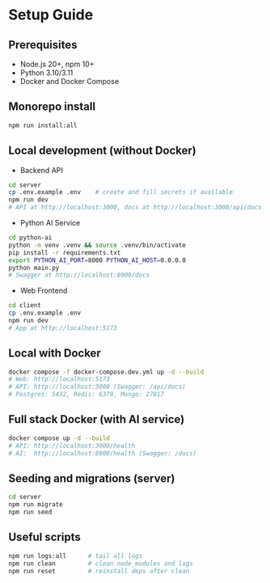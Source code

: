 # Setup Guide

## Prerequisites
- Node.js 20+, npm 10+
- Python 3.10/3.11
- Docker and Docker Compose

## Monorepo install
```bash
npm run install:all
```

## Local development (without Docker)
- Backend API
```bash
cd server
cp .env.example .env    # create and fill secrets if available
npm run dev
# API at http://localhost:3000, docs at http://localhost:3000/api/docs
```

- Python AI Service
```bash
cd python-ai
python -m venv .venv && source .venv/bin/activate
pip install -r requirements.txt
export PYTHON_AI_PORT=8000 PYTHON_AI_HOST=0.0.0.0
python main.py
# Swagger at http://localhost:8000/docs
```

- Web Frontend
```bash
cd client
cp .env.example .env
npm run dev
# App at http://localhost:5173
```

## Local with Docker
```bash
docker compose -f docker-compose.dev.yml up -d --build
# Web: http://localhost:5173
# API: http://localhost:3000 (Swagger: /api/docs)
# Postgres: 5432, Redis: 6379, Mongo: 27017
```

## Full stack Docker (with AI service)
```bash
docker compose up -d --build
# API: http://localhost:3000/health
# AI:  http://localhost:8000/health (Swagger: /docs)
```

## Seeding and migrations (server)
```bash
cd server
npm run migrate
npm run seed
```

## Useful scripts
```bash
npm run logs:all      # tail all logs
npm run clean         # clean node_modules and logs
npm run reset         # reinstall deps after clean
```
